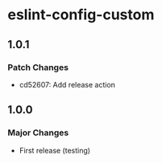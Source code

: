 # eslint-config-custom

## 1.0.1

### Patch Changes

- cd52607: Add release action

## 1.0.0

### Major Changes

- First release (testing)
